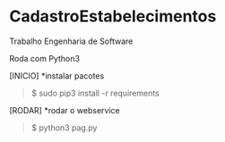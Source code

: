 # CadastroEstabelecimentos
Trabalho Engenharia de Software

Roda com Python3



[INICIO] *instalar pacotes

> $ sudo pip3 install -r requirements

[RODAR] *rodar o webservice

> $ python3 pag.py
